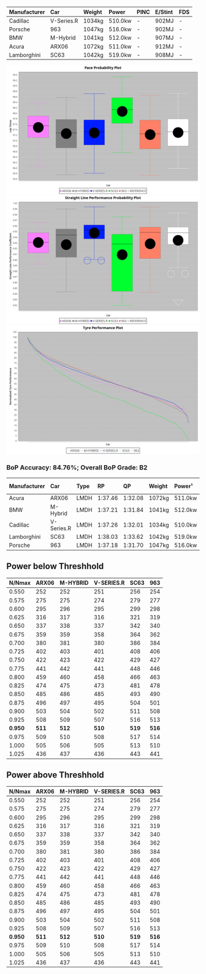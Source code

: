 | Manufacturer | Car        | Weight | Power   | PINC    | E/Stint | FDS     |
|:-|:-|:-|:-|:-|:-|:-|
| Cadillac     | V-Series.R | 1034kg | 510.0kw |    -    | 902MJ   |    -    |
| Porsche      | 963        | 1047kg | 516.0kw |    -    | 902MJ   |    -    |
| BMW          | M-Hybrid   | 1041kg | 512.0kw |    -    | 907MJ   |    -    |
| Acura        | ARX06      | 1072kg | 511.0kw |    -    | 912MJ   |    -    |
| Lamborghini  | SC63       | 1042kg | 519.0kw |    -    | 908MJ   |    -    |

![PACECHART](./IMG/CUSTOM.png)
![STRAIGHTLINEPERFORMANCECHART](./IMG/CUSTOM_sp.png)
![TYREPERFORMANCECHART](./IMG/CUSTOM_tw.png)

### BoP Accuracy: 84.76%; Overall BoP Grade: B2
| Manufacturer | Car        | Type | RP      | QP      | Weight | Power¹  | Threshhold | PINC    | Power²   | E/Stint | AVG Vmax  | FDS     | RDLC | L/Stint | BOP-Grade | Model Accuracy | Model Points | Match% | SimDiff |
|:-|:-|:-|:-|:-|:-|:-|:-|:-|:-|:-|:-|:-|:-|:-|:-|:-|:-|:-|:-|
| Acura        | ARX06      | LMDH | 1:37.46 | 1:32.08 | 1072kg | 511.0kw | 210.0kph   |    -    | 511.00kw |  912MJ  | 307.41kph |    -    | 1.00 | 29      | +B2       | 100.00%        | 996          | 81.09% | -0.02   |
| BMW          | M-Hybrid   | LMDH | 1:37.21 | 1:31.84 | 1041kg | 512.0kw | 210.0kph   |    -    | 512.00kw |  907MJ  | 308.53kph |    -    | 1.03 | 29      | -B1       | 100.00%        | 3339         | 89.81% | +0.34   |
| Cadillac     | V-Series.R | LMDH | 1:37.26 | 1:32.01 | 1034kg | 510.0kw | 210.0kph   |    -    | 510.00kw |  902MJ  | 310.62kph |    -    | 1.04 | 29      | ~A1       | 99.56%         | 5841         | 95.15% | -0.19   |
| Lamborghini  | SC63       | LMDH | 1:38.03 | 1:33.62 | 1042kg | 519.0kw | 210.0kph   |    -    | 519.00kw |  908MJ  | 306.26kph |    -    | 1.06 | 30      | +D1       | 100.00%        | 784          | 66.13% | #       |
| Porsche      | 963        | LMDH | 1:37.18 | 1:31.70 | 1047kg | 516.0kw | 210.0kph   |    -    | 516.00kw |  902MJ  | 308.89kph |    -    | 1.03 | 30      | -A2       | 98.39%         | 16118        | 91.60% | +0.08   |

## Power below Threshhold
| N/Nmax    | ARX06   | M-HYBRID | V-SERIES.R | SC63    | 963     |
|:-|:-|:-|:-|:-|:-|
|  0.550    |  252    |  252     |  251       |  256    |  254    |
|  0.575    |  275    |  275     |  274       |  279    |  277    |
|  0.600    |  295    |  296     |  295       |  299    |  298    |
|  0.625    |  316    |  317     |  316       |  321    |  319    |
|  0.650    |  337    |  338     |  337       |  342    |  340    |
|  0.675    |  359    |  359     |  358       |  364    |  362    |
|  0.700    |  380    |  381     |  380       |  386    |  384    |
|  0.725    |  402    |  403     |  401       |  408    |  406    |
|  0.750    |  422    |  423     |  422       |  429    |  427    |
|  0.775    |  441    |  442     |  441       |  448    |  446    |
|  0.800    |  459    |  460     |  458       |  466    |  463    |
|  0.825    |  474    |  475     |  473       |  481    |  478    |
|  0.850    |  485    |  486     |  485       |  493    |  490    |
|  0.875    |  496    |  497     |  495       |  504    |  501    |
|  0.900    |  503    |  504     |  502       |  511    |  508    |
|  0.925    |  508    |  509     |  507       |  516    |  513    |
| **0.950** | **511** | **512**  | **510**    | **519** | **516** |
|  0.975    |  509    |  510     |  508       |  517    |  514    |
|  1.000    |  505    |  506     |  505       |  513    |  510    |
|  1.025    |  436    |  437     |  436       |  443    |  441    |

## Power above Threshhold
| N/Nmax    | ARX06   | M-HYBRID | V-SERIES.R | SC63    | 963     |
|:-|:-|:-|:-|:-|:-|
|  0.550    |  252    |  252     |  251       |  256    |  254    |
|  0.575    |  275    |  275     |  274       |  279    |  277    |
|  0.600    |  295    |  296     |  295       |  299    |  298    |
|  0.625    |  316    |  317     |  316       |  321    |  319    |
|  0.650    |  337    |  338     |  337       |  342    |  340    |
|  0.675    |  359    |  359     |  358       |  364    |  362    |
|  0.700    |  380    |  381     |  380       |  386    |  384    |
|  0.725    |  402    |  403     |  401       |  408    |  406    |
|  0.750    |  422    |  423     |  422       |  429    |  427    |
|  0.775    |  441    |  442     |  441       |  448    |  446    |
|  0.800    |  459    |  460     |  458       |  466    |  463    |
|  0.825    |  474    |  475     |  473       |  481    |  478    |
|  0.850    |  485    |  486     |  485       |  493    |  490    |
|  0.875    |  496    |  497     |  495       |  504    |  501    |
|  0.900    |  503    |  504     |  502       |  511    |  508    |
|  0.925    |  508    |  509     |  507       |  516    |  513    |
| **0.950** | **511** | **512**  | **510**    | **519** | **516** |
|  0.975    |  509    |  510     |  508       |  517    |  514    |
|  1.000    |  505    |  506     |  505       |  513    |  510    |
|  1.025    |  436    |  437     |  436       |  443    |  441    |
